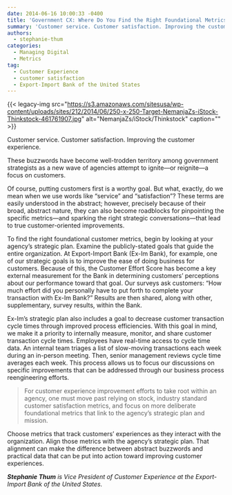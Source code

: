 ```yaml
---
date: 2014-06-16 10:00:33 -0400
title: 'Government CX: Where Do You Find the Right Foundational Metrics?'
summary: 'Customer service. Customer satisfaction. Improving the customer experience. These buzzwords have become well-trodden territory among government strategists as a new wave of agencies attempt to ignite&mdash;or reignite&mdash;a focus on customers. Of course, putting customers first is a worthy goal. But what, exactly, do we mean when we use words like &ldquo;service&rdquo; and &ldquo;satisfaction&rdquo;? These terms'
authors:
  - stephanie-thum
categories:
  - Managing Digital
  - Metrics
tag:
  - Customer Experience
  - customer satisfaction
  - Export-Import Bank of the United States
---
```


{{< legacy-img src="https://s3.amazonaws.com/sitesusa/wp-content/uploads/sites/212/2014/06/250-x-250-Target-NemanjaZs-iStock-Thinkstock-461761907.jpg" alt="NemanjaZs/iStock/Thinkstock" caption="" >}} 

Customer service. Customer satisfaction. Improving the customer experience.

These buzzwords have become well-trodden territory among government strategists as a new wave of agencies attempt to ignite—or reignite—a focus on customers.

Of course, putting customers first is a worthy goal. But what, exactly, do we mean when we use words like “service” and “satisfaction”? These terms are easily understood in the abstract; however, precisely because of their broad, abstract nature, they can also become roadblocks for pinpointing the specific metrics—and sparking the right strategic conversations—that lead to true customer-oriented improvements.

To find the right foundational customer metrics, begin by looking at your agency’s strategic plan. Examine the publicly-stated goals that guide the entire organization. At Export-Import Bank (Ex-Im Bank), for example, one of our strategic goals is to improve the ease of doing business for customers. Because of this, the Customer Effort Score has become a key external measurement for the Bank in determining customers’ perceptions about our performance toward that goal. Our surveys ask customers: “How much effort did you personally have to put forth to complete your transaction with Ex-Im Bank?” Results are then shared, along with other, supplementary, survey results, within the Bank.

Ex-Im’s strategic plan also includes a goal to decrease customer transaction cycle times through improved process efficiencies. With this goal in mind, we make it a priority to internally measure, monitor, and share customer transaction cycle times. Employees have real-time access to cycle time data. An internal team triages a list of slow-moving transactions each week during an in-person meeting. Then, senior management reviews cycle time averages each week. This process allows us to focus our discussions on specific improvements that can be addressed through our business process reengineering efforts.

> For customer experience improvement efforts to take root within an agency, one must move past relying on stock, industry standard customer satisfaction metrics, and focus on more deliberate foundational metrics that link to the agency’s strategic plan and mission.

Choose metrics that track customers’ experiences as they interact with the organization. Align those metrics with the agency’s strategic plan. That alignment can make the difference between abstract buzzwords and practical data that can be put into action toward improving customer experiences.

_**Stephanie Thum** is Vice President of Customer Experience at the Export-Import Bank of the United States._